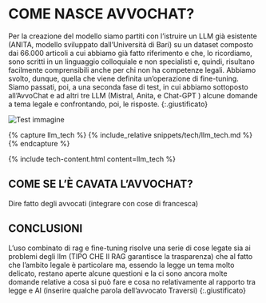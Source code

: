 
# COME NASCE AVVOCHAT?


Per la creazione del modello siamo partiti con l’istruire un LLM già esistente (ANITA, modello sviluppato dall’Università di Bari)  su un dataset composto dai 66.000 articoli a cui abbiamo già fatto riferimento e che, lo ricordiamo, sono scritti in un linguaggio colloquiale e non specialisti e, quindi, risultano facilmente comprensibili anche per chi non ha competenze legali. Abbiamo svolto, dunque, quella che viene definita un’operazione di fine-tuning. Siamo passati, poi, a una seconda fase di test, in cui abbiamo sottoposto all’AvvoChat e ad altri tre LLM (Mistral, Anita, e Chat-GPT ) alcune domande a tema legale e confrontando, poi, le risposte.
{:.giustificato}

![Test immagine]({{site.baseurl}}/assets/images/avvoavvo2.png)


{% capture llm_tech %}
{% include_relative snippets/tech/llm_tech.md %}
{% endcapture %}

{% include tech-content.html content=llm_tech %}



## COME SE L’È CAVATA L’AVVOCHAT?


Dire fatto degli avvocati (integrare con cose di francesca)




## CONCLUSIONI
L’uso combinato di rag e fine-tuning risolve una serie di cose legate sia ai problemi degli llm (TIPO CHE Il RAG garantisce la trasparenza) che al fatto che l’ambito legale è particolare ma, essendo la legge un tema molto delicato, restano aperte alcune questioni e la ci sono ancora molte domande relative a cosa si può fare e cosa no relativamente al rapporto tra legge e AI (inserire qualche parola dell’avvocato Traversi)
{:.giustificato}